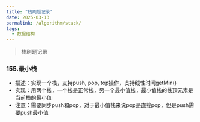 ```yaml
---
title: "栈刷题记录"
date: 2025-03-13
permalink: /algorithm/stack/
tags:
  - 数据结构
---
```

> 栈刷题记录


### 155.最小栈
- 描述：实现一个栈，支持push, pop, top操作，支持线性时间getMin()
- 实现：用两个栈，一个栈是正常栈，另一个最小值栈，最小值栈的栈顶元素是当前栈的最小值
- 注意：需要同步push和pop，对于最小值栈来说pop是直接pop，但是push需要push最小值

